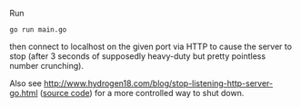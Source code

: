 Run

    go run main.go

then connect to localhost on the given port via HTTP to cause the server to
stop (after 3 seconds of supposedly heavy-duty but pretty pointless number
crunching).

Also see http://www.hydrogen18.com/blog/stop-listening-http-server-go.html
([source code](https://github.com/hydrogen18/stoppableListener)) for a more
controlled way to shut down.
